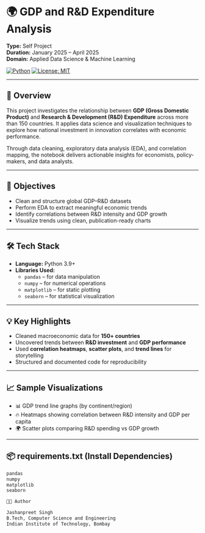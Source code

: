 # 🌍 GDP and R&D Expenditure Analysis

**Type:** Self Project  
**Duration:** January 2025 – April 2025  
**Domain:** Applied Data Science & Machine Learning  

[![Python](https://img.shields.io/badge/Python-3.9+-blue.svg)](https://www.python.org/)
[![License: MIT](https://img.shields.io/badge/License-MIT-green.svg)](https://opensource.org/licenses/MIT)

---

## 📘 Overview

This project investigates the relationship between **GDP (Gross Domestic Product)** and **Research & Development (R&D) Expenditure** across more than 150 countries. It applies data science and visualization techniques to explore how national investment in innovation correlates with economic performance.

Through data cleaning, exploratory data analysis (EDA), and correlation mapping, the notebook delivers actionable insights for economists, policy-makers, and data analysts.

---

## 🎯 Objectives

- Clean and structure global GDP–R&D datasets
- Perform EDA to extract meaningful economic trends
- Identify correlations between R&D intensity and GDP growth
- Visualize trends using clean, publication-ready charts

---

## 🛠️ Tech Stack

- **Language:** Python 3.9+
- **Libraries Used:**
  - `pandas` – for data manipulation
  - `numpy` – for numerical operations
  - `matplotlib` – for static plotting
  - `seaborn` – for statistical visualization

---

## 💡 Key Highlights

- Cleaned macroeconomic data for **150+ countries**
- Uncovered trends between **R&D investment** and **GDP performance**
- Used **correlation heatmaps**, **scatter plots**, and **trend lines** for storytelling
- Structured and documented code for reproducibility

---

## 📈 Sample Visualizations

- 📊 GDP trend line graphs (by continent/region)
- 🔥 Heatmaps showing correlation between R&D intensity and GDP per capita
- 🌍 Scatter plots comparing R&D spending vs GDP growth

---

## 📦 requirements.txt (Install Dependencies)

```txt
pandas
numpy
matplotlib
seaborn

👨‍💻 Author

Jashanpreet Singh
B.Tech, Computer Science and Engineering
Indian Institute of Technology, Bombay
